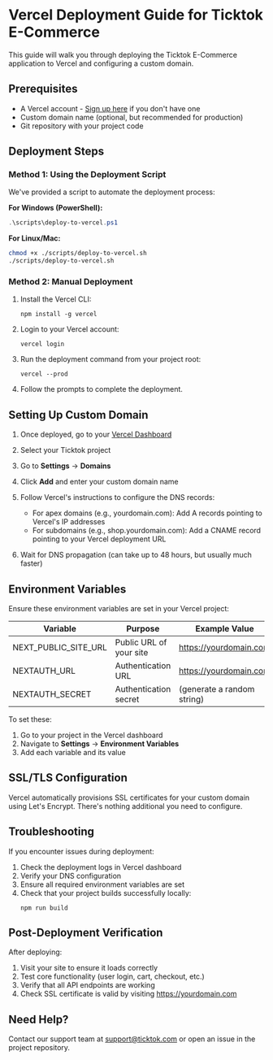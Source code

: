 # Vercel Deployment Guide for Ticktok E-Commerce

This guide will walk you through deploying the Ticktok E-Commerce application to Vercel and configuring a custom domain.

## Prerequisites

- A Vercel account - [Sign up here](https://vercel.com/signup) if you don't have one
- Custom domain name (optional, but recommended for production)
- Git repository with your project code

## Deployment Steps

### Method 1: Using the Deployment Script

We've provided a script to automate the deployment process:

**For Windows (PowerShell):**

```powershell
.\scripts\deploy-to-vercel.ps1
```

**For Linux/Mac:**

```bash
chmod +x ./scripts/deploy-to-vercel.sh
./scripts/deploy-to-vercel.sh
```

### Method 2: Manual Deployment

1. Install the Vercel CLI:

   ```
   npm install -g vercel
   ```

2. Login to your Vercel account:

   ```
   vercel login
   ```

3. Run the deployment command from your project root:

   ```
   vercel --prod
   ```

4. Follow the prompts to complete the deployment.

## Setting Up Custom Domain

1. Once deployed, go to your [Vercel Dashboard](https://vercel.com/dashboard)

2. Select your Ticktok project

3. Go to **Settings** → **Domains**

4. Click **Add** and enter your custom domain name

5. Follow Vercel's instructions to configure the DNS records:

   - For apex domains (e.g., yourdomain.com): Add A records pointing to Vercel's IP addresses
   - For subdomains (e.g., shop.yourdomain.com): Add a CNAME record pointing to your Vercel deployment URL

6. Wait for DNS propagation (can take up to 48 hours, but usually much faster)

## Environment Variables

Ensure these environment variables are set in your Vercel project:

| Variable             | Purpose                 | Example Value              |
| -------------------- | ----------------------- | -------------------------- |
| NEXT_PUBLIC_SITE_URL | Public URL of your site | https://yourdomain.com     |
| NEXTAUTH_URL         | Authentication URL      | https://yourdomain.com     |
| NEXTAUTH_SECRET      | Authentication secret   | (generate a random string) |

To set these:

1. Go to your project in the Vercel dashboard
2. Navigate to **Settings** → **Environment Variables**
3. Add each variable and its value

## SSL/TLS Configuration

Vercel automatically provisions SSL certificates for your custom domain using Let's Encrypt. There's nothing additional you need to configure.

## Troubleshooting

If you encounter issues during deployment:

1. Check the deployment logs in Vercel dashboard
2. Verify your DNS configuration
3. Ensure all required environment variables are set
4. Check that your project builds successfully locally:
   ```
   npm run build
   ```

## Post-Deployment Verification

After deploying:

1. Visit your site to ensure it loads correctly
2. Test core functionality (user login, cart, checkout, etc.)
3. Verify that all API endpoints are working
4. Check SSL certificate is valid by visiting https://yourdomain.com

## Need Help?

Contact our support team at support@ticktok.com or open an issue in the project repository.
